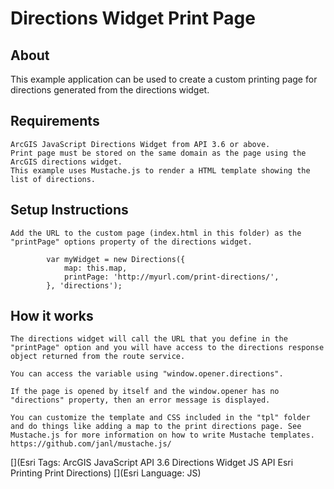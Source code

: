 # Directions Widget Print Page

## About

This example application can be used to create a custom printing page for directions generated from the directions widget.

## Requirements

    ArcGIS JavaScript Directions Widget from API 3.6 or above.
    Print page must be stored on the same domain as the page using the ArcGIS directions widget.
    This example uses Mustache.js to render a HTML template showing the list of directions.

## Setup Instructions

    Add the URL to the custom page (index.html in this folder) as the "printPage" options property of the directions widget.
        
            var myWidget = new Directions({
                map: this.map,
                printPage: 'http://myurl.com/print-directions/',
            }, 'directions');

## How it works
 
    The directions widget will call the URL that you define in the "printPage" option and you will have access to the directions response object returned from the route service.
    
    You can access the variable using "window.opener.directions".
    
    If the page is opened by itself and the window.opener has no "directions" property, then an error message is displayed.
    
    You can customize the template and CSS included in the "tpl" folder and do things like adding a map to the print directions page. See Mustache.js for more information on how to write Mustache templates. https://github.com/janl/mustache.js/
    

[](Esri Tags: ArcGIS JavaScript API 3.6 Directions Widget JS API Esri Printing Print Directions)
[](Esri Language: JS)
